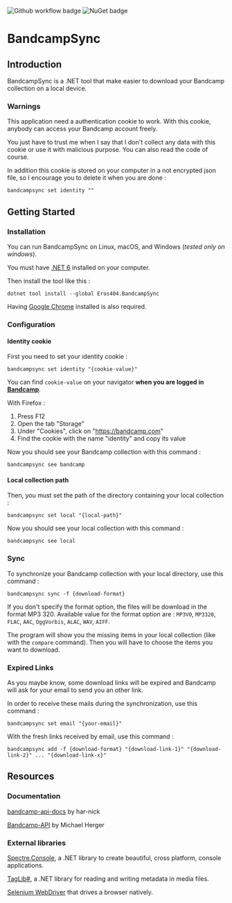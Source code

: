 ﻿![Github workflow badge](https://github.com/eros404/BandcampSync/actions/workflows/action.yml/badge.svg) ![NuGet badge](https://img.shields.io/nuget/v/Eros404.BandcampSync.svg)

# BandcampSync

## Introduction

BandcampSync is a .NET tool that make easier to download your Bandcamp collection on a local device.

### Warnings

This application need a authentication cookie to work. With this cookie, anybody can access your Bandcamp account freely.

You just have to trust me when I say that I don't collect any data with this cookie or use it with malicious purpose. You can also read the code of course.

In addition this cookie is stored on your computer in a not encrypted json file, so I encourage you to delete it when you are done :

```shell
bandcampsync set identity ""
```

## Getting Started

### Installation

You can run BandcampSync on Linux, macOS, and Windows (_tested only on windows_).

You must have [.NET 6](https://dotnet.microsoft.com/en-us/download/dotnet/6.0) installed on your computer.

Then install the tool like this :

```shell
dotnet tool install --global Eros404.BandcampSync
```

Having [Google Chrome](https://www.google.com/intl/en_en/chrome/) installed is also required.

### Configuration

#### Identity cookie

First you need to set your identity cookie :

```shell
bandcampsync set identity "{cookie-value}"
```

You can find `cookie-value` on your navigator **when you are logged in [Bandcamp](https://www.bandcamp.com)**.

With Firefox :

1. Press F12
2. Open the tab "Storage"
3. Under "Cookies", click on "https://bandcamp.com"
4. Find the cookie with the name "identity" and copy its value

Now you should see your Bandcamp collection with this command :

```shell
bandcampsync see bandcamp
```

#### Local collection path

Then, you must set the path of the directory containing your local collection :

```shell
bandcampsync set local "{local-path}"
```

Now you should see your local collection with this command :

```shell
bandcampsync see local
```

### Sync

To synchronize your Bandcamp collection with your local directory, use this command :

```shell
bandcampsync sync -f {download-format}
```

If you don't specify the format option, the files will be download in the format MP3 320. Available value for the format option are : `MP3V0`, `MP3320`, `FLAC`, `AAC`, `OggVorbis`, `ALAC`, `WAV`, `AIFF`.

The program will show you the missing items in your local collection (like with the `compare` command). Then you will have to choose the items you want to download.

### Expired Links

As you maybe know, some download links will be expired and Bandcamp will ask for your email to send you an other link.

In order to receive these mails during the synchronization, use this command :

```shell
bandcampsync set email "{your-email}"
```

With the fresh links received by email, use this command :

```shell
bandcampsync add -f {download-format} "{download-link-1}" "{download-link-2}" ... "{download-link-x}"
```

## Resources

### Documentation

[bandcamp-api-docs](https://github.com/har-nick/bandcamp-api-docs) by har-nick

[Bandcamp-API](https://michaelherger.github.io/Bandcamp-API/) by Michael Herger

### External libraries

[Spectre.Console](https://github.com/spectreconsole/spectre.console), a .NET library to create beautiful, cross platform, console applications.

[TagLib#](https://github.com/mono/taglib-sharp), a .NET library for reading and writing metadata in media files.

[Selenium WebDriver](https://www.selenium.dev/documentation/webdriver/) that drives a browser natively.
